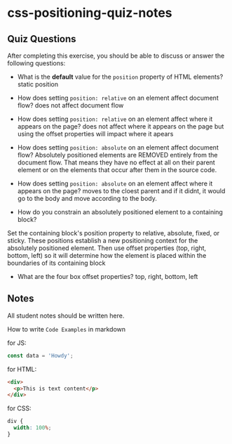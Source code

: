 # css-positioning-quiz-notes

## Quiz Questions

After completing this exercise, you should be able to discuss or answer the following questions:

- What is the **default** value for the `position` property of HTML elements?
  static position

- How does setting `position: relative` on an element affect document flow?
  does not affect document flow

- How does setting `position: relative` on an element affect where it appears on the page?
  does not affect where it appears on the page but using the offset properties will impact where it apears

- How does setting `position: absolute` on an element affect document flow?
  Absolutely positioned elements are REMOVED entirely from the document flow. That means they have no effect at all on their parent element or on the elements that occur after them in the source code.

- How does setting `position: absolute` on an element affect where it appears on the page?
  moves to the cloest parent and if it didnt, it would go to the body and move according to the body.

- How do you constrain an absolutely positioned element to a containing block?

Set the containing block's position property to relative, absolute, fixed, or sticky. These positions establish a new positioning context for the absolutely positioned element. Then use offset properties (top, right, bottom, left) so it will determine how the element is placed within the boundaries of its containing block

- What are the four box offset properties?
  top, right, bottom, left

## Notes

All student notes should be written here.

How to write `Code Examples` in markdown

for JS:

```javascript
const data = 'Howdy';
```

for HTML:

```html
<div>
  <p>This is text content</p>
</div>
```

for CSS:

```css
div {
  width: 100%;
}
```
